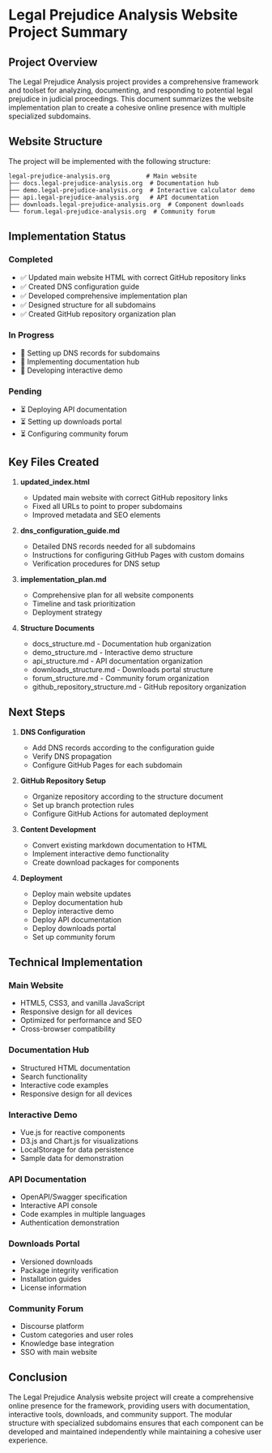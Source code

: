 # Legal Prejudice Analysis Website Project Summary

## Project Overview

The Legal Prejudice Analysis project provides a comprehensive framework and toolset for analyzing, documenting, and responding to potential legal prejudice in judicial proceedings. This document summarizes the website implementation plan to create a cohesive online presence with multiple specialized subdomains.

## Website Structure

The project will be implemented with the following structure:

```
legal-prejudice-analysis.org          # Main website
├── docs.legal-prejudice-analysis.org  # Documentation hub
├── demo.legal-prejudice-analysis.org  # Interactive calculator demo
├── api.legal-prejudice-analysis.org   # API documentation
├── downloads.legal-prejudice-analysis.org  # Component downloads
└── forum.legal-prejudice-analysis.org  # Community forum
```

## Implementation Status

### Completed
- ✅ Updated main website HTML with correct GitHub repository links
- ✅ Created DNS configuration guide
- ✅ Developed comprehensive implementation plan
- ✅ Designed structure for all subdomains
- ✅ Created GitHub repository organization plan

### In Progress
- 🔄 Setting up DNS records for subdomains
- 🔄 Implementing documentation hub
- 🔄 Developing interactive demo

### Pending
- ⏳ Deploying API documentation
- ⏳ Setting up downloads portal
- ⏳ Configuring community forum

## Key Files Created

1. **updated_index.html**
   - Updated main website with correct GitHub repository links
   - Fixed all URLs to point to proper subdomains
   - Improved metadata and SEO elements

2. **dns_configuration_guide.md**
   - Detailed DNS records needed for all subdomains
   - Instructions for configuring GitHub Pages with custom domains
   - Verification procedures for DNS setup

3. **implementation_plan.md**
   - Comprehensive plan for all website components
   - Timeline and task prioritization
   - Deployment strategy

4. **Structure Documents**
   - docs_structure.md - Documentation hub organization
   - demo_structure.md - Interactive demo structure
   - api_structure.md - API documentation organization
   - downloads_structure.md - Downloads portal structure
   - forum_structure.md - Community forum organization
   - github_repository_structure.md - GitHub repository organization

## Next Steps

1. **DNS Configuration**
   - Add DNS records according to the configuration guide
   - Verify DNS propagation
   - Configure GitHub Pages for each subdomain

2. **GitHub Repository Setup**
   - Organize repository according to the structure document
   - Set up branch protection rules
   - Configure GitHub Actions for automated deployment

3. **Content Development**
   - Convert existing markdown documentation to HTML
   - Implement interactive demo functionality
   - Create download packages for components

4. **Deployment**
   - Deploy main website updates
   - Deploy documentation hub
   - Deploy interactive demo
   - Deploy API documentation
   - Deploy downloads portal
   - Set up community forum

## Technical Implementation

### Main Website
- HTML5, CSS3, and vanilla JavaScript
- Responsive design for all devices
- Optimized for performance and SEO
- Cross-browser compatibility

### Documentation Hub
- Structured HTML documentation
- Search functionality
- Interactive code examples
- Responsive design for all devices

### Interactive Demo
- Vue.js for reactive components
- D3.js and Chart.js for visualizations
- LocalStorage for data persistence
- Sample data for demonstration

### API Documentation
- OpenAPI/Swagger specification
- Interactive API console
- Code examples in multiple languages
- Authentication demonstration

### Downloads Portal
- Versioned downloads
- Package integrity verification
- Installation guides
- License information

### Community Forum
- Discourse platform
- Custom categories and user roles
- Knowledge base integration
- SSO with main website

## Conclusion

The Legal Prejudice Analysis website project will create a comprehensive online presence for the framework, providing users with documentation, interactive tools, downloads, and community support. The modular structure with specialized subdomains ensures that each component can be developed and maintained independently while maintaining a cohesive user experience.